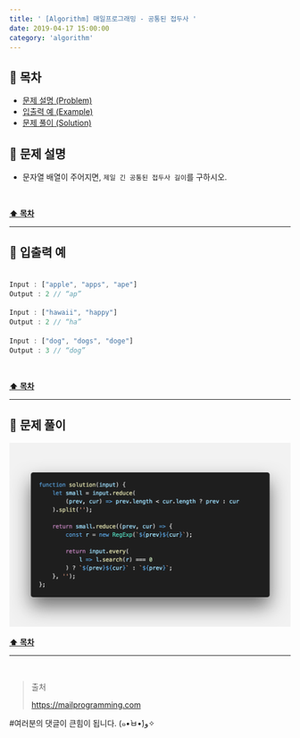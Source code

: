 ```yaml
---
title: ' [Algorithm] 매일프로그래밍 - 공통된 접두사 '
date: 2019-04-17 15:00:00
category: 'algorithm'
---
```


## **💎 목차**
  * [문제 설명 (Problem)](#-문제-설명)
  * [입출력 예 (Example)](#-입출력-예)
  * [문제 풀이 (Solution)](#-문제-풀이)

## **📕 문제 설명**

- 문자열 배열이 주어지면, `제일 긴 공통된 접두사 길이`를 구하시오.

<br />

**[⬆ 목차](#-목차)**

---

## **📙 입출력 예**

```js

Input : ["apple", "apps", "ape"]
Output : 2 // “ap”

Input : ["hawaii", "happy"]
Output : 2 // “ha”

Input : ["dog", "dogs", "doge"]
Output : 3 // “dog”

```

<br />

**[⬆ 목차](#-목차)**

---

## **📘 문제 풀이**

![](../../../assets/algorithm/everyday/everyday.2.solution.png)
<br />

**[⬆ 목차](#-목차)**

---

<br />

> 출처
>
> <a href="https://mailprogramming.com" target="_blank">https://mailprogramming.com</a>

#여러분의 댓글이 큰힘이 됩니다. (๑•̀ㅂ•́)و✧
